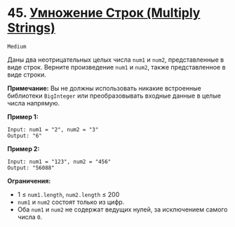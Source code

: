 # 45. [Умножение Строк (Multiply Strings)](https://leetcode.com/problems/multiply-strings/description/)

`Medium`

Даны два неотрицательных целых числа `num1` и `num2`, представленные в виде строк. Верните произведение `num1` и `num2`, также представленное в виде строки.

**Примечание:** Вы не должны использовать никакие встроенные библиотеки `BigInteger` или преобразовывать входные данные в целые числа напрямую.

**Пример 1:**
```
Input: num1 = "2", num2 = "3"
Output: "6"
```

**Пример 2:**
```
Input: num1 = "123", num2 = "456"
Output: "56088"
```

**Ограничения:**

*   1 ≤ `num1.length`, `num2.length` ≤ 200
*   `num1` и `num2` состоят только из цифр.
*   Оба `num1` и `num2` не содержат ведущих нулей, за исключением самого числа `0`.